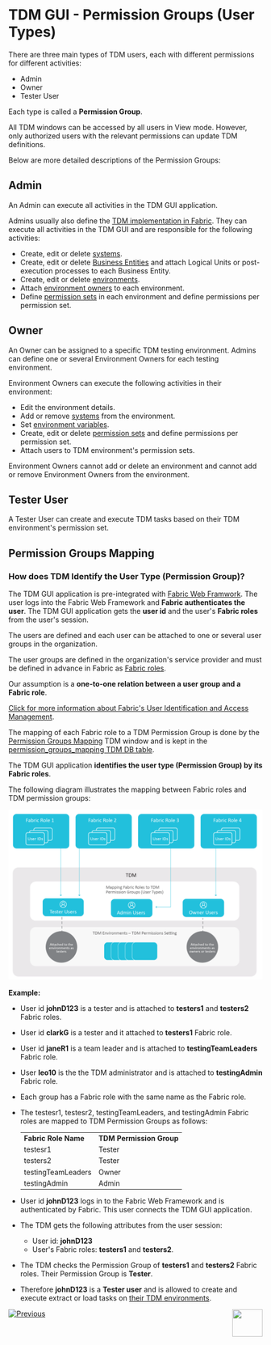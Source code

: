 # TDM GUI - Permission Groups (User Types)

There are three main types of TDM users, each with different permissions for different activities:
- Admin
- Owner
- Tester User

Each type is called a **Permission Group**. 

All TDM windows can be accessed by all users in View mode. However, only authorized users with the relevant permissions can update TDM definitions.

Below are more detailed descriptions of the Permission Groups: 

## Admin 

An Admin can execute all activities in the TDM GUI application. 

Admins usually also define the [TDM implementation in Fabric](/articles/TDM/tdm_implementation/03_tdm_fabric_implementation_flow.md). They can execute all activities in the TDM GUI and are responsible for the following activities:

- Create, edit or delete [systems](05_tdm_gui_product_window.md).
- Create, edit or delete [Business Entities](04_tdm_gui_business_entity_window.md) and attach Logical Units or post-execution processes to each Business Entity.
- Create, edit or delete [environments](07_tdm_gui_environment_overview.md).
- Attach [environment owners](08_environment_window_general_information.md#environment-owners) to each environment.
- Define [permission sets](10_environment_roles_tab.md) in each environment and define permissions per permission set.

## Owner 

An Owner can be assigned to a specific TDM testing environment. Admins can define one or several Environment Owners for each testing environment. 

Environment Owners can execute the following activities in their environment:

- Edit the environment details.
- Add or remove [systems](11_environment_products_tab.md) from the environment.
- Set [environment variables](12_environment_globals_tab.md).
- Create, edit or delete [permission sets](10_environment_roles_tab.md) and define permissions per permission set.
- Attach users to TDM environment's permission sets.

Environment Owners cannot add or delete an environment and cannot add or remove Environment Owners from the environment.

## Tester User

A Tester User can create and execute TDM tasks based on their TDM environment's permission set. 

## Permission Groups Mapping

### How does TDM Identify the User Type (Permission Group)? 

The TDM GUI application is pre-integrated with [Fabric Web Framwork](/articles/30_web_framework/02_preintegrated_apps_overview.md). The user logs into the Fabric Web Framework and **Fabric authenticates the user**. The TDM GUI application gets the **user id** and the user's **Fabric roles** from the user's session. 

The users are defined and each user can be attached to one or several user groups in the organization. 

The user groups are defined in the organization's service provider and must be defined in advance in Fabric as [Fabric roles](/articles/17_fabric_credentials/02_fabric_credentials_commands.md#create-role). 

Our assumption is a **one-to-one relation between a user group and a Fabric role**.

[Click for more information about Fabric's User Identification and Access Management](/articles/26_fabric_security/07_user_IAM_overview.md).

The mapping of each Fabric role to a TDM Permission Group is done by the [Permission Groups Mapping](02a_permission_group_mapping_window.md) TDM window and is kept in the [permission_groups_mapping TDM DB table](/articles/TDM/tdm_architecture/02_tdm_database.md#permission_groups_mapping).

The TDM GUI application **identifies the user type (Permission Group) by its Fabric roles**.

The following diagram illustrates the mapping between Fabric roles and TDM permission groups:

![permission group mapping](images/TDM_permission_group_mapping_to_fabric_roles.png)



**Example:**

- User id **johnD123** is a tester and is attached to **testers1** and **testers2** Fabric roles.

- User id **clarkG** is a tester and it attached to **testers1** Fabric role.

- User id **janeR1** is a team leader and is attached to **testingTeamLeaders** Fabric role.

- User **leo10** is the the TDM administrator and is attached to **testingAdmin** Fabric role. 

- Each group has a Fabric role with the same name as the Fabric role.

- The testesr1, testesr2, testingTeamLeaders, and testingAdmin Fabric roles are mapped to TDM Permission Groups as follows:

  <table width="900pxl">
  <tbody>
  <tr>
  <td><strong>Fabric Role Name</strong></td>
  <td><strong>TDM Permission Group</strong></td>
  </tr>
  <tr>
  <td>testesr1</td>
  <td>Tester</td>
  </tr>
  <tr>
  <td>testers2</td>
  <td>Tester</td>
  </tr>
  <tr>
  <td>testingTeamLeaders</td>
  <td>Owner</td>
  </tr>
  <tr>
  <td>testingAdmin</td>
  <td>Admin</td>
  </tr>
  </table>

- User id **johnD123** logs in to the Fabric Web Framework and is authenticated by Fabric. This user connects the TDM GUI application.

- The TDM gets the following attributes from the user session:

  - User id:  **johnD123**
  - User's Fabric roles: **testers1** and **testers2**.

- The TDM checks the Permission Group of **testers1** and **testers2** Fabric roles. Their Permission Group is **Tester**.

- Therefore **johnD123** is a **Tester user** and is allowed to create and execute extract or load tasks on [their TDM environments](/articles/TDM/tdm_gui/07_tdm_gui_environment_overview.md). 

  

[![Previous](/articles/images/Previous.png)](01_tdm_gui_overview.md)[<img align="right" width="60" height="54" src="/articles/images/Next.png">](02a_permission_group_mapping_window.md)



